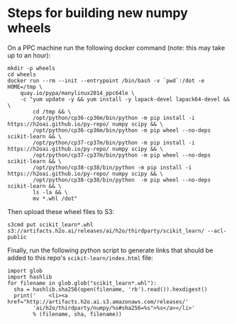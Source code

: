 # Steps for building new numpy wheels

On a PPC machine run the following docker command (note: this may take up to an hour):
```
mkdir -p wheels 
cd wheels
docker run --rm --init --entrypoint /bin/bash -v `pwd`:/dot -e HOME=/tmp \
    quay.io/pypa/manylinux2014_ppc64le \
    -c "yum update -y && yum install -y lapack-devel lapack64-devel && \
        cd /tmp && \
        /opt/python/cp36-cp36m/bin/python -m pip install -i https://h2oai.github.io/py-repo/ numpy scipy && \
        /opt/python/cp36-cp36m/bin/python -m pip wheel --no-deps scikit-learn && \
        /opt/python/cp37-cp37m/bin/python -m pip install -i https://h2oai.github.io/py-repo/ numpy scipy && \
        /opt/python/cp37-cp37m/bin/python -m pip wheel --no-deps scikit-learn && \
        /opt/python/cp38-cp38/bin/python -m pip install -i https://h2oai.github.io/py-repo/ numpy scipy && \
        /opt/python/cp38-cp38/bin/python  -m pip wheel --no-deps scikit-learn && \
        ls -la && \
        mv *.whl /dot"
```

Then upload these wheel files to S3:
```
s3cmd put scikit_learn*.whl s3://artifacts.h2o.ai/releases/ai/h2o/thirdparty/scikit_learn/ --acl-public
```

Finally, run the following python script to generate links that should be added to this repo's `scikit-learn/index.html` file:
```
import glob
import hashlib
for filename in glob.glob("scikit_learn*.whl"):
  sha = hashlib.sha256(open(filename, 'rb').read()).hexdigest()
  print('    <li><a href="http://artifacts.h2o.ai.s3.amazonaws.com/releases/'
        'ai/h2o/thirdparty/numpy/%s#sha256=%s">%s</a></li>'
        % (filename, sha, filename))
```
